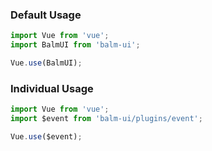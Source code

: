 ### Default Usage

```js
import Vue from 'vue';
import BalmUI from 'balm-ui';

Vue.use(BalmUI);
```

### Individual Usage

```js
import Vue from 'vue';
import $event from 'balm-ui/plugins/event';

Vue.use($event);
```
